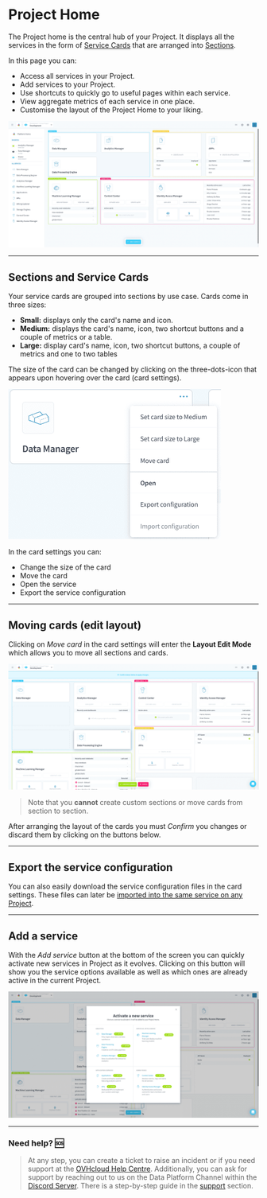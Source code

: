 # Project Home

The Project home is the central hub of your Project. It displays all the services in the form of [Service Cards](#service-cards) that are arranged into [Sections](#sections).

In this page you can:
- Access all services in your Project.
- Add services to your Project.
- Use shortcuts to quickly go to useful pages within each service.
- View aggregate metrics of each service in one place.
- Customise the layout of the Project Home to your liking.

![Project home](picts/project_home.png)

---
## Sections and Service Cards

Your service cards are grouped into sections by use case. Cards come in three sizes:
- **Small:** displays only the card's name and icon.
- **Medium:** displays the card's name, icon, two shortcut buttons and a couple of metrics or a table.
- **Large:** display  card's name, icon, two shortcut buttons, a couple of metrics and one to two tables

The size of the card can be changed by clicking on the three-dots-icon that appears upon hovering over the card (card settings).

![card menu](picts/card_menu.png)

In the card settings you can:
- Change the size of the card
- Move the card
- Open the service
- Export the service configuration

---
## Moving cards (edit layout)

Clicking on *Move card* in the card settings will enter the **Layout Edit Mode** which allows you to move all sections and cards.

![move cards](picts/move_cards.png)

> Note that you **cannot** create custom sections or move cards from section to section.

After arranging the layout of the cards you must *Confirm* you changes or discard them by clicking on the buttons below.

---
## Export the service configuration

You can also easily download the service configuration files in the card settings. These files can later be [imported into the same service on any Project](/en/getting-further/config.md).

---
## Add a service

With the *Add service* button at the bottom of the screen you can quickly activate new services in Project as it evolves. Clicking on this button will show you the service options available as well as which ones are already active in the current Project.

![activate service](picts/activate_service.png)

---
###  Need help? 🆘

> At any step, you can create a ticket to raise an incident or if you need support at the [OVHcloud Help Centre](https://help.ovhcloud.com/csm/fr-home?id=csm_index). Additionally, you can ask for support by reaching out to us on the Data Platform Channel within the [Discord Server](https://discord.com/channels/850031577277792286/1163465539981672559). There is a step-by-step guide in the [support](/en/support/index.md) section.